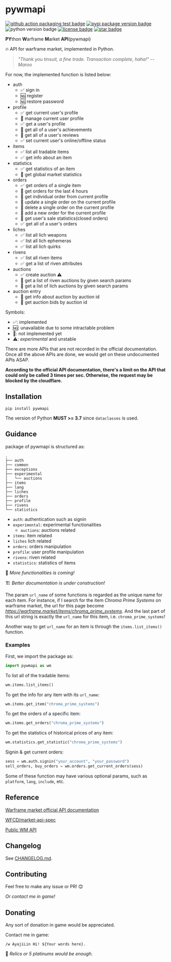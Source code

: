 # pywmapi

[![github action packaging test badge](https://img.shields.io/github/workflow/status/leonardodalinky/pywmapi/Python%20package%20test/main?label=main)](https://github.com/leonardodalinky/pywmapi/tree/main)
[![pypi package version badge](https://img.shields.io/pypi/v/pywmapi)](https://pypi.org/project/pywmapi/)
![python version badge](https://img.shields.io/badge/python-%3E%3D3.7-blue)
[![license badge](https://img.shields.io/github/license/leonardodalinky/pywmapi)](https://github.com/leonardodalinky/pywmapi/blob/main/LICENSE)
[![star badge](https://img.shields.io/github/stars/leonardodalinky/pywmapi?style=social)](https://github.com/leonardodalinky/pywmapi)


**PY**thon **W**arframe **M**arket **API**(pywmapi)

🔥 API for warframe market, implemented in Python.

> *"Thank you tinsuit, a fine trade. Transaction complete, haha!" -- Maroo*

For now, the implemented function is listed below:

* auth
  * ✅ sign in
  * 🆖 register
  * 🆖 restore password
* profile
  * ✅ get current user's profile
  * 🔲 manage current user profile
  * ✅ get a user's profile
  * 🔲 get all of a user's achievements
  * 🔲 get all of a user's reviews
  * ✅ set current user's online/offline status
* items
  * ✅ list all tradable items
  * ✅ get info about an item
* statistics
  * ✅ get statistics of an item
  * 🔲 get global market statistics
* orders
  * ✅ get orders of a single item
  * 🔲 get orders for the last 4 hours
  * 🔲 get individual order from current profile
  * 🔲 update a single order on the current profile
  * 🔲 delete a single order on the current profile
  * 🔲 add a new order for the current profile
  * 🔲 get user's sale statistics(closed orders)
  * ✅ get all of a user's orders
* liches
  * ✅ list all lich weapons
  * ✅ list all lich ephemeras
  * ✅ list all lich quirks
* rivens
  * ✅ list all riven items
  * ✅ get a list of riven attributes
* auctions
  * ✅ create auction ⚠️
  * 🔲 get a list of riven auctions by given search params
  * 🔲 get a list of lich auctions by given search params
* auction entry️
  * 🔲 get info about auction by auction id
  * 🔲 get auction bids by auction id

Symbols:
* ✅: implemented
* 🆖: unavailable due to some intractable problem
* 🔲: not implemented yet
* ⚠️: *experimental* and unstable

There are more APIs that are not recorded in the official documentation. Once all the above APIs are done, we would get on these undocumented APIs ASAP.

**According to the official API documentation, there's a limit on the API that could only be called 3 times per sec. Otherwise, the request may be blocked by the cloudflare.**

## Installation

```
pip install pywmapi
```

The version of Python **MUST >= 3.7** since `dataclasses` is used.

## Guidance

package of pywmapi is structured as:
```
.
├── auth
├── common
├── exceptions
├── experimental
│   └── auctions
├── items
├── lang
├── liches
├── orders
├── profile
├── rivens
└── statistics
```

* `auth`: authentication such as signin
* `experimental`: experimental functionalities
  * `auctions`: auctions related
* `items`: item related
* `liches` lich related
* `orders`: orders manipulation
* `profile`: user profile manipulation
* `rivens`: riven related
* `statistics`: statistics of items

💪 *More functionalities is coming!*

🏗️ *Better documentation is under construction!*

The param `url_name` of some functions is regarded as the unique name for each item. For instance, if I search for the item *Chroma Prime Systems* on warframe market, the url for this page become *https://warframe.market/items/chroma_prime_systems*. And the last part of this url string is exactly the `url_name` for this item, i.e. `chroma_prime_systems`!

Another way to get `url_name` for an item is through the `items.list_items()` function.

### Examples

First, we import the package as:
```python
import pywmapi as wm
```

To list all of the tradable items:
```python
wm.items.list_items()
```

To get the info for any item with its `url_name`:
```python
wm.items.get_item("chroma_prime_systems")
```

To get the orders of a specific item:
```python
wm.items.get_orders("chroma_prime_systems")
```

To get the statistics of historical prices of any item:
```python
wm.statistics.get_statistic("chroma_prime_systems")
```

Signin & get current orders:
```python
sess = wm.auth.signin("your_account", "your_password")
sell_orders, buy_orders = wm.orders.get_current_orders(sess)
```

Some of these function may have various optional params, such as `platform`, `lang`, `include`, etc.

## Reference

[Warframe market official API documentation](https://warframe.market/api_docs)

[WFCD/market-api-spec](https://github.com/WFCD/market-api-spec)

[Public WM API](https://docs.google.com/document/d/1121cjBNN4BeZdMBGil6Qbuqse-sWpEXPpitQH5fb_Fo)

## Changelog

See [CHANGELOG.md](CHANGELOG.md).

## Contributing
Feel free to make any issue or PR! 😊

*Or contact me in game!*

## Donating

Any sort of donation in game would be appreciated.

Contact me in game:
```
/w AyajiLin Hi! ${Your words here}.
```

🤣 *Relics or 5 platinums would be enough.*
